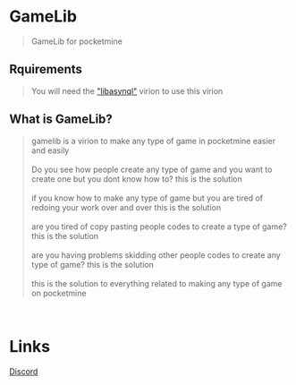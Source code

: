 # GameLib

> GameLib for pocketmine

## Rquirements

> You will need the <a href="https://github.com/poggit/libasynql">"libasynql"</a> virion to use this virion

## What is GameLib?

> gamelib is a virion to make any type of game in pocketmine easier and easily<br/><br/>
Do you see how people create any type of game and you want to create one but you dont know how to? this is the solution<br/><br/>
if you know how to make any type of game but you are tired of redoing your work over and over this is the solution<br/><br/>
are you tired of copy pasting people codes to create a type of game? this is the solution<br/><br/>
are you having problems skidding other people codes to create any type of game? this is the solution<br/><br/>
this is the solution to everything related to making any type of game on pocketmine

<br/>

# Links

<a href=https://discord.gg/m6wwGWkmZu>Discord</a>

